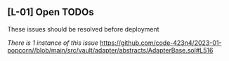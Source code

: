 ## [L-01] Open TODOs

These issues should be resolved before deployment

*There is 1 instance of this issue*
https://github.com/code-423n4/2023-01-popcorn//blob/main/src/vault/adapter/abstracts/AdapterBase.sol#L516